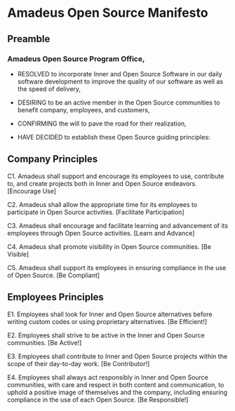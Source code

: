# Amadeus Open Source Manifesto #

## Preamble ##

### Amadeus Open Source Program Office, ####

- RESOLVED to incorporate Inner and Open Source Software in our daily software development to improve the quality of our software as well as the speed of delivery, 

- DESIRING to be an active member in the Open Source communities to benefit company, employees, and customers, 

- CONFIRMING the will to pave the road for their realization, 

- HAVE DECIDED to establish these Open Source guiding principles:


## Company Principles ##

C1. Amadeus shall support and encourage its employees to use, contribute to, and create projects both in Inner and Open Source endeavors. [Encourage Use]

C2. Amadeus shall allow the appropriate time for its employees to participate in Open Source activities. [Facilitate Participation] 

C3. Amadeus shall encourage and facilitate learning and advancement of its employees through Open Source activities. [Learn and Advance] 

C4. Amadeus shall promote visibility in Open Source communities. [Be Visible] 

C5. Amadeus shall support its employees in ensuring compliance in the use of Open Source. [Be Compliant] 

## Employees Principles ##

E1. Employees shall look for Inner and Open Source alternatives before writing custom codes or using proprietary alternatives. [Be Efficient!]

E2. Employees shall strive to be active in the Inner and Open Source communities. [Be Active!]

E3. Employees shall contribute to Inner and Open Source projects within the scope of their day-to-day work. [Be Contributor!] 

E4. Employees shall always act responsibly in Inner and Open Source communities, with care and respect in both content and communication, to uphold a positive image of themselves and the company, including ensuring compliance in the use of each Open Source. [Be Responsible!]
